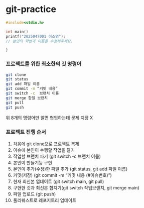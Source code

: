 # git-practice


```c
#include<stdio.h>

int main()
printf("2025047001 이소영");
// 본인의 학번과 이름을 수정해주세요.

}

```


### 프로젝트를 위한 최소한의 깃 명령어

```bash
git clone
git status
git add 파일 이름
git commit -m “커밋 내용”
git switch -c  브랜치 이름
git merge 합칠 브랜치
git pull
git push 
```

위 8개의 명령어만 알면 협업하는데 문제 지장 X

### 프로젝트 진행 순서

1. 처음에 git clone으로 프로젝트 복제
2. 이슈에 본인이 수행할 작업을 달기
3. 작업할 브랜치 파기 (git switch -c  브랜치 이름)
4. 본인이 만들기능 구현
5. 본인이 추가(수정)한 파일 추가 (git status, git add 파일 이름)
6. 커밋(저장) (git commit -m “커밋 내용 (#이슈번호)”)
7. 현재 최신본 업데이트 (git switch main, git pull)
8. 구현한 것과 최신본 합치기(git switch 작업브랜치, git merge main)
9. 파일 업로드 (git push)
10. 풀리퀘스트로 레포지토리 업데이트
